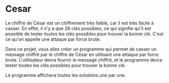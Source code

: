 # Cesar

Le chiffre de César est un chiffrement très faible, car il est très facile à casser. En effet, il n'y a que 26 clés possibles, ce qui signifie qu'il est possible de tester toutes les clés possibles pour trouver la bonne clé. C'est ce qu'on appelle une attaque par force brute.

Dans ce projet, vous allez créer un programme qui permet de casser un message chiffré par le chiffre de César en utilisant une attaque par force brute. L'utilisateur devra fournir le message chiffré, et le programme devra tester toutes les clés possibles pour trouver la bonne clé.

Le programme affichera toutes les solutions une par une.

